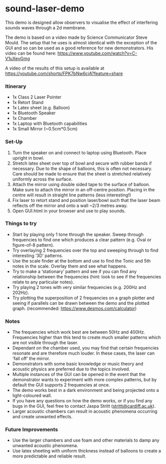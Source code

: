 # sound-laser-demo

This demo is designed allow observers to visualise the effect of interfering sounds waves through a 2d membrane. 

The demo is based on a video made by Science Communicator Steve Mould. The setup that he uses is almost identical with the exception of the GUI and so can be used as a good reference for new demonstrators. His video can be found here: https://www.youtube.com/watch?v=C-V1uXeyGmg

A video of the results of this setup is available at https://youtube.com/shorts/FPK7bNw6cjA?feature=share

### Itinerary
 * 1x Class 2 Laser Pointer
 * 1x Retort Stand
 * 1x Latex sheet (e.g. Balloon) 
 * 1x Bluetooth Speaker
 * 1x Chamber
 * 1x Laptop with Bluetooth capabilities
 * 1x Small Mirror (~0.5cm*0.5cm)

### Set-Up
1.	Turn the speaker on and connect to laptop using Bluetooth. Place upright in bowl.
2.	Stretch latex sheet over top of bowl and secure with rubber bands if necessary. Due to the shape of balloons, this is often not necessary. Care should be made to ensure that the sheet is stretched relatively uniformly across the surface.
3.	Attach the mirror using double sided tape to the surface of balloon. Make sure to attach the mirror in an off-centre position. Placing in the centre will result in straight line patterns (less interesting!)
4.	Fix laser to retort stand and position laser/bowl such that the laser beam reflects off the mirror and onto a wall ~2/3 metres away.
5.	Open GUI.html in your browser and use to play sounds.

### Things to try
 * Start by playing only 1 tone through the speaker. Sweep through frequencies to find one which produces a clear pattern (e.g. Oval or figure-of-8 pattern).
 * Try overlaying 2 frequencies over the top and sweeping through to find interesting ‘3D’ patterns.
 * Use the scale finder at the bottom and use to find the Tonic and 5th notes in the scale. Overlay them and see what happens.
 * Try to make a ‘stationary’ pattern and see if you can find any relationship between the frequencies (hint: look to see if the frequencies relate to any particular notes).
 * Try playing 2 tones with very similar frequencies (e.g. 200Hz and 202Hz).
 * Try plotting the superposition of 2 frequencies on a graph plotter and seeing if parallels can be drawn between the demo and the plotted graph. (recommended: https://www.desmos.com/calculator)

### Notes
 * The frequencies which work best are between 50Hz and 400Hz. Frequencies higher than this tend to create much smaller patterns which are not visible through the laser.
 * Dependant on the chamber used, you may find that certain frequencies resonate and are therefore much louder. In these cases, the laser can ‘fall off’ the mirror. 
 * Demonstrators with some basic knowledge or music theory and acoustic physics are preferred due to the topics involved.
 * Multiple instances of the GUI can be opened in the event that the demonstrator wants to experiment with more complex patterns, but by default the GUI supports 2 frequencies at once.
 * The demo works best in a dark environment and being projected onto a light-coloured wall.
 * If you have any questions on how the demo works, or if you find any bugs in the GUI, feel free to contact Jaspa Stritt (strittj@cardiff.ac.uk).
 * Larger acoustic chambers can result in acoustic phenomena occurring and create unwanted effects.

### Future Improvements
 * Use the larger chambers and use foam and other materials to damp any unwanted acoustic phenomena.
 * Use latex sheeting with uniform thickness instead of balloons to create a more predictable and reliable result.
